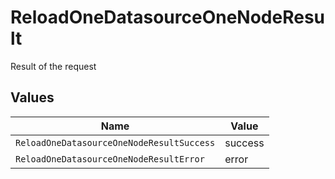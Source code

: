 # ReloadOneDatasourceOneNodeResult

Result of the request


## Values

| Name                                      | Value                                     |
| ----------------------------------------- | ----------------------------------------- |
| `ReloadOneDatasourceOneNodeResultSuccess` | success                                   |
| `ReloadOneDatasourceOneNodeResultError`   | error                                     |
